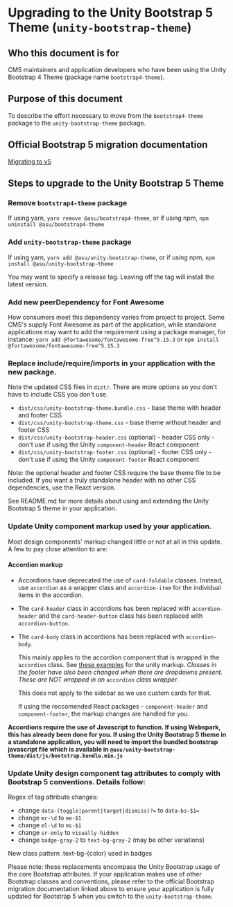 # Upgrading to the Unity Bootstrap 5 Theme (`unity-bootstrap-theme`)

## Who this document is for

CMS maintainers and application developers who have been using the Unity Bootstrap 4 Theme (package name `bootstrap4-theme`).

## Purpose of this document

To describe the effort necessary to move from the `bootstrap4-theme` package to the `unity-bootstrap-theme` package.

## Official Bootstrap 5 migration documentation

[Migrating to v5](https://getbootstrap.com/docs/5.1/migration/)

## Steps to upgrade to the Unity Bootstrap 5 Theme

### Remove `bootstrap4-theme` package

If using yarn, `yarn remove @asu/bootstrap4-theme`, or if using npm, `npm uninstall @asu/bootstrap4-theme`

### Add `unity-bootstrap-theme` package

If using yarn, `yarn add @asu/unity-bootstrap-theme`, or if using npm, `npm install @asu/unity-bootstrap-theme`

You may want to specify a release tag. Leaving off the tag will install the latest version.

### Add new peerDependency for Font Awesome

How consumers meet this dependency varies from project to project. Some CMS's supply Font Awesome as part of the application, while standalone applications may want to add the requirement using a package manager, for instance:
`yarn add @fortawesome/fontawesome-free^5.15.3` or `npm install @fortawesome/fontawesome-free^5.15.3`

### Replace include/require/imports in your application with the new package.

Note the updated CSS files in `dist/`. There are more options so you don't have to include CSS you don't use.

* `dist/css/unity-bootstrap-theme.bundle.css` - base theme with header and footer CSS
* `dist/css/unity-bootstrap-theme.css` - base theme without header and footer CSS
* `dist/css/unity-bootstrap-header.css` (optional) - header CSS only - don't use if using the Unity `component-header` React component
* `dist/css/unity-bootstrap-footer.css` (optional) - footer CSS only - don't use if using the Unity `component-footer` React component

Note: the optional header and footer CSS require the base theme file to be included. If you want a truly standalone header with no other CSS dependencies, use the React version.

See README.md for more details about using and extending the Unity Bootstrap 5 theme in your application.

### Update Unity component markup used by your application.

Most design components' markup changed little or not at all in this update. A few to pay close attention to are:

#### Accordion markup

- Accordions have deprecated the use of `card-foldable` classes. Instead, use `accordion` as a wrapper class and `accordion-item` for the individual items in the accordion.
- The `card-header` class in accordions has been replaced with `accordion-header` and the `card-header-button` class has been replaced with `accordion-button`.
- The `card-body` class in accordions has been replaced with `accordion-body`.

  This mainly applies to the accordion component that is wrapped in the `accordion` class. See [these examples](https://https://unity.web.asu.edu/@asu/unity-bootstrap-theme/?path=/story/atoms-accordions-examples--color-accents&globals=backgrounds.grid:false) for the unity markup. *Classes in the footer have also been changed when there are dropdowns present. These are NOT wrapped in an `accordion` class wrapper.*

  This does not apply to the sidebar as we use custom cards for that.

  If using the reccomended React packages - `component-header` and `component-footer`, the markup changes are handled for you.

**Accordions require the use of Javascript to function. If using Webspark, this has already been done for you. If using the Unity Bootstrap 5 theme in a standalone application, you will need to import the bundled bootstrap javascript file which is available in `@asu/unity-bootstrap-theme/dist/js/bootstrap.bundle.min.js`**

### Update Unity design component tag attributes to comply with Bootstrap 5 conventions. Details follow:

Regex of tag attribute changes:
* change `data-(toggle|parent|target|dismiss)?=` to `data-bs-$1=`
* change `mr-\d` to `me-$1`
* change `ml-\d` to `ms-$1`
* change `sr-only` to `visually-hidden`
* change `badge-gray-2` to `text-bg-gray-2` (may be other variations)

New class pattern .text-bg-{color} used in badges

Please note: these replacements encompass the Unity Bootstrap usage of the core Bootstrap attributes. If your application makes use of other Bootstrap classes and conventions, please refer to the official Bootstrap migration documentation linked above to ensure your application is fully updated for Bootstrap 5 when you switch to the `unity-bootstrap-theme`.
